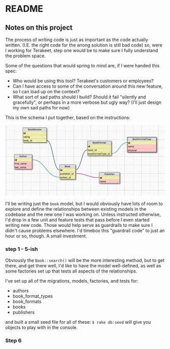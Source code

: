 # README

## Notes on this project

The process of writing code is just as important as the code actually written. (I.E. the right code for the wrong solution is still bad code) so, were I working for Terakeet, step one would be to make sure I fully understand the problem space.

Some of the questions that would spring to mind are, if I were handed this spec:
- Who would be using this tool? Terakeet's customers or employees?
- Can I have access to some of the conversation around this new feature, so I can load up on the context?
- What sort of sad paths should I build? Should it fail "silently and gracefully", or perhaps in a more verbose but ugly way? (I'll just design my own sad paths for now)

This is the schema I put together, based on the instructions:

![schema](WWW_SQL_Designer_-_default.jpg)


I'll be writing just the `book` model, but I would obviously have lots of room to explore and define the relationships between existing models in the codebase and the new one I was working on. Unless instructed otherwise, I'd drop in a few unit and feature tests that pass before I even started writing new code. Those would help serve as guardrails to make sure I didn't cause problems elsewhere. I'd timebox this "guardrail code" to just an hour or so, though. A small investment.


### step 1 - 5-ish

Obviously the `Book::search()` will be the more interesting method, but to get there, and get there well, I'd like to have the model well-defined, as well as some factories set up that tests all aspects of the relationships.

I've set up all of the migrations, models, factories, and tests for:

- authors
- book_format_types
- book_formats
- books
- publishers

and built a small seed file for all of these: `$ rake db:seed` will give you objects to play with in the console.

### Step 6
